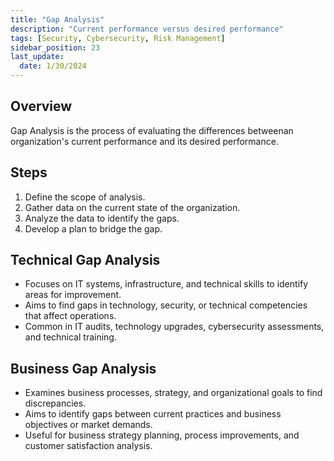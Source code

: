 ```yaml
---
title: "Gap Analysis"
description: "Current performance versus desired performance"
tags: [Security, Cybersecurity, Risk Management]
sidebar_position: 23
last_update:
  date: 1/30/2024
---
```





## Overview

Gap Analysis is the process of evaluating the differences betweenan organization's current performance and its desired performance. 

## Steps

1. Define the scope of analysis.
2. Gather data on the current state of the organization.
3. Analyze the data to identify the gaps.
4. Develop a plan to bridge the gap.

## Technical Gap Analysis

- Focuses on IT systems, infrastructure, and technical skills to identify areas for improvement.
- Aims to find gaps in technology, security, or technical competencies that affect operations.
- Common in IT audits, technology upgrades, cybersecurity assessments, and technical training.

## Business Gap Analysis

- Examines business processes, strategy, and organizational goals to find discrepancies.
- Aims to identify gaps between current practices and business objectives or market demands.
- Useful for business strategy planning, process improvements, and customer satisfaction analysis.

